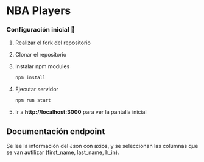 # NBA Players

### Configuración inicial 🔧

1. Realizar el fork del repositorio

2. Clonar el repositorio

3. Instalar npm modules
   ```bash
   npm install
   ```
4. Ejecutar servidor
   ```bash
   npm run start
   ```
5. Ir a **http://localhost:3000** para ver la pantalla inicial

## Documentación endpoint

Se lee la información del Json con axios, y se seleccionan las columnas que se van autilizar (first_name, last_name, h_in).
